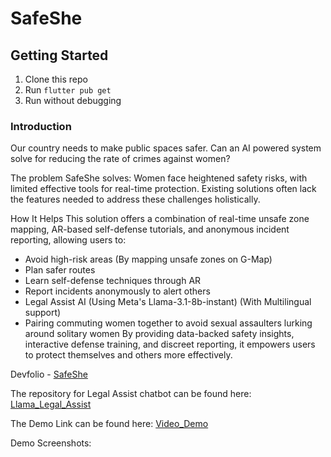# SafeShe

## Getting Started

1. Clone this repo
2. Run ` flutter pub get `
3. Run without debugging

### Introduction
Our country needs to make public spaces safer. Can an AI powered system solve for reducing the rate of crimes against women?

The problem SafeShe solves:
Women face heightened safety risks, with limited effective tools for real-time protection. Existing solutions often lack the features needed to address these challenges holistically.

How It Helps
This solution offers a combination of real-time unsafe zone mapping, AR-based self-defense tutorials, and anonymous incident reporting, allowing users to:

* Avoid high-risk areas (By mapping unsafe zones on G-Map)
* Plan safer routes
* Learn self-defense techniques through AR
* Report incidents anonymously to alert others
* Legal Assist AI (Using Meta's Llama-3.1-8b-instant) (With Multilingual support)
* Pairing commuting women together to avoid sexual assaulters lurking around solitary women
By providing data-backed safety insights, interactive defense training, and discreet reporting, it empowers users to protect themselves and others more effectively.

Devfolio - [SafeShe](https://devfolio.co/projects/safeshe-8f37)

The repository for Legal Assist chatbot can be found here: [Llama_Legal_Assist](https://github.com/KeyurMistry123/LegalAssistantLLAMA/tree/main)

The Demo Link can be found here: [Video_Demo](https://drive.google.com/drive/u/1/folders/1L9c7sytg2fMIIYQ7PmGt6PRqMCPovSyD)

Demo Screenshots:

